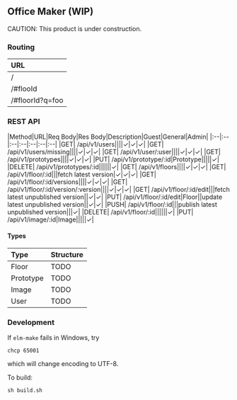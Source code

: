 Office Maker (WIP)
----

CAUTION: This product is under construction.

### Routing

|URL|
|:--|
|/|
|/#flooId|
|/#floorId?q=foo|

### REST API
|Method|URL|Req Body|Res Body|Description|Guest|General|Admin|
|:--|:--|:--|:--|:--|:--|:--|
|GET| /api/v1/users||||✓|✓|✓|
|GET| /api/v1/users/missing||||✓|✓|✓|
|GET| /api/v1/user/:user||||✓|✓|✓|
|GET| /api/v1/prototypes||||✓|✓|✓|
|PUT| /api/v1/prototype/:id|Prototype|||||✓|
|DELETE| /api/v1/prototypes/:id||||||✓|
|GET| /api/v1/floors||||✓|✓|✓|
|GET| /api/v1/floor/:id|||fetch latest version|✓|✓|✓|
|GET| /api/v1/floor/:id/versions||||✓|✓|✓|
|GET| /api/v1/floor/:id/version/:version||||✓|✓|✓|
|GET| /api/v1/floor/:id/edit|||fetch latest unpublished version||✓|✓|
|PUT| /api/v1/floor/:id/edit|Floor||update latest unpublished version||✓|✓|
|PUSH| /api/v1/floor/:id|||publish latest unpublished version|||✓|
|DELETE| /api/v1/floor/:id||||||✓|
|PUT| /api/v1/image/:id|Image|||||✓|

#### Types
|Type|Structure|
|:--|:--|
|Floor|TODO|
|Prototype|TODO|
|Image|TODO|
|User|TODO|

### Development

If `elm-make` fails in Windows, try
```
chcp 65001
```
which will change encoding to UTF-8.

To build:
```
sh build.sh
```

